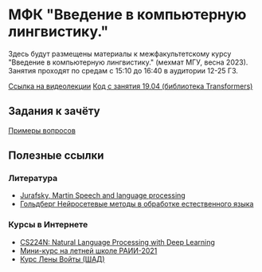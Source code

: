 # МФК "Введение в компьютерную лингвистику."
 
Здесь будут размещены материалы к межфакультетскому курсу "Введение в компьютерную лингвистику." (мехмат МГУ, весна 2023). 
Занятия проходят по средам с 15:10 до 16:40 в аудитории 12-25 ГЗ.

[Ссылка на видеолекции](https://disk.yandex.ru/d/cATyTlA8-AKQcQ)
[Код с занятия 19.04 (библиотека Transformers)](https://colab.research.google.com/drive/1ogRsLYXfDQioJrOZijNJ7l0RQ1Zg_KgB)

## Задания к зачёту

[Примеры вопросов](mfk2023tip.pdf)

## Полезные ссылки

### Литература

* [Jurafsky, Martin Speech and language processing](https://web.stanford.edu/~jurafsky/slp3/)
* [Гольдберг Нейросетевые методы в обработке естественного языка](http://lab314.brsu.by/kmp-lite/kmp2/2019/sum/NLP-BOOK/Goldberg_Neyrosetevye-metody-v-obrabotke-estestvennogo-yazyka.633658.pdf)

### Курсы в Интернете

* [CS224N: Natural Language Processing with Deep Learning](https://web.stanford.edu/class/cs224n/)
* [Мини-курс на летней школе РАИИ-2021](https://github.com/deeppavlov/raai_summer_school_nlp_2021)
* [Курс Лены Войты (ШАД)](https://lena-voita.github.io/nlp_course.html)
